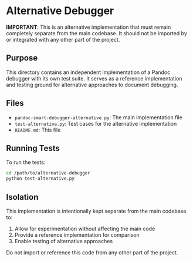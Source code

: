 # Alternative Debugger

**IMPORTANT**: This is an alternative implementation that must remain completely separate from the main codebase. It should not be imported by or integrated with any other part of the project.

## Purpose

This directory contains an independent implementation of a Pandoc debugger with its own test suite. It serves as a reference implementation and testing ground for alternative approaches to document debugging.

## Files

- `pandoc-smart-debugger-alternative.py`: The main implementation file
- `test-alternative.py`: Test cases for the alternative implementation
- `README.md`: This file

## Running Tests

To run the tests:

```bash
cd /path/to/alternative-debugger
python test-alternative.py
```

## Isolation

This implementation is intentionally kept separate from the main codebase to:

1. Allow for experimentation without affecting the main code
2. Provide a reference implementation for comparison
3. Enable testing of alternative approaches

Do not import or reference this code from any other part of the project.
